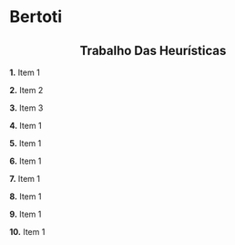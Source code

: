 # Bertoti

<h2 align="center">Trabalho Das Heurísticas</h2>

**1.** Item 1

**2.** Item 2

**3.** Item 3

**4.** Item 1

**5.** Item 1

**6.** Item 1

**7.** Item 1

**8.** Item 1

**9.** Item 1

**10.** Item 1